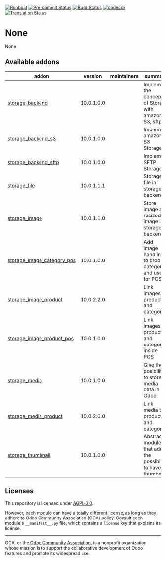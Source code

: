 
[![Runboat](https://img.shields.io/badge/runboat-Try%20me-875A7B.png)](https://runboat.odoo-community.org/builds?repo=OCA/storage&target_branch=10.0)
[![Pre-commit Status](https://github.com/OCA/storage/actions/workflows/pre-commit.yml/badge.svg?branch=10.0)](https://github.com/OCA/storage/actions/workflows/pre-commit.yml?query=branch%3A10.0)
[![Build Status](https://github.com/OCA/storage/actions/workflows/test.yml/badge.svg?branch=10.0)](https://github.com/OCA/storage/actions/workflows/test.yml?query=branch%3A10.0)
[![codecov](https://codecov.io/gh/OCA/storage/branch/10.0/graph/badge.svg)](https://codecov.io/gh/OCA/storage)
[![Translation Status](https://translation.odoo-community.org/widgets/storage-10-0/-/svg-badge.svg)](https://translation.odoo-community.org/engage/storage-10-0/?utm_source=widget)

<!-- /!\ do not modify above this line -->

# None

None

<!-- /!\ do not modify below this line -->

<!-- prettier-ignore-start -->

[//]: # (addons)

Available addons
----------------
addon | version | maintainers | summary
--- | --- | --- | ---
[storage_backend](storage_backend/) | 10.0.1.0.0 |  | Implement the concept of Storage with amazon S3, sftp...
[storage_backend_s3](storage_backend_s3/) | 10.0.1.0.0 |  | Implement amazon S3 Storage
[storage_backend_sftp](storage_backend_sftp/) | 10.0.1.0.0 |  | Implement SFTP Storage
[storage_file](storage_file/) | 10.0.1.1.1 |  | Storage file in storage backend
[storage_image](storage_image/) | 10.0.1.1.0 |  | Store image and resized image in a storage backend
[storage_image_category_pos](storage_image_category_pos/) | 10.0.1.0.0 |  | Add image handling to product category and use it for POS
[storage_image_product](storage_image_product/) | 10.0.2.2.0 |  | Link images to products and categories
[storage_image_product_pos](storage_image_product_pos/) | 10.0.1.0.0 |  | Link images to products and categories inside POS
[storage_media](storage_media/) | 10.0.1.0.0 |  | Give the posibility to store media data in Odoo
[storage_media_product](storage_media_product/) | 10.0.2.0.0 |  | Link media to products and categories
[storage_thumbnail](storage_thumbnail/) | 10.0.1.0.0 |  | Abstract module that add the possibility to have thumbnail

[//]: # (end addons)

<!-- prettier-ignore-end -->

## Licenses

This repository is licensed under [AGPL-3.0](LICENSE).

However, each module can have a totally different license, as long as they adhere to Odoo Community Association (OCA)
policy. Consult each module's `__manifest__.py` file, which contains a `license` key
that explains its license.

----
OCA, or the [Odoo Community Association](http://odoo-community.org/), is a nonprofit
organization whose mission is to support the collaborative development of Odoo features
and promote its widespread use.
